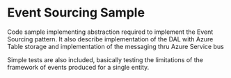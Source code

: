 # Event Sourcing Sample

Code sample implementing abstraction required to implement the Event Sourcing pattern. It also describe implementation of the DAL with Azure Table storage and implementation of the messaging thru Azure Service bus

Simple tests are also included, basically testing the limitations of the framework of events produced for a single entity.
